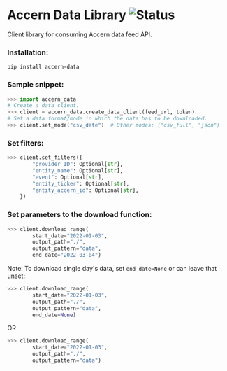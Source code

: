 # Accern Data Library ![Status](https://github.com/Accern/accern-data-client/actions/workflows/python-app.yml/badge.svg)

Client library for consuming Accern data feed API.


### Installation:
```
pip install accern-data
```


### Sample snippet:


```python
>>> import accern_data
# Create a data client.
>>> client = accern_data.create_data_client(feed_url, token)
# Set a data format/mode in which the data has to be downloaded.
>>> client.set_mode("csv_date")  # Other modes: {"csv_full", "json"}
```


### Set filters:
```python
>>> client.set_filters({
        "provider_ID": Optional[str],
        "entity_name": Optional[str],
        "event": Optional[str],
        "entity_ticker": Optional[str],
        "entity_accern_id": Optional[str],
    })
```





### Set parameters to the download function:
```python
>>> client.download_range(
        start_date="2022-01-03",
        output_path="./",
        output_pattern="data",
        end_date="2022-03-04")
```

Note: To download single day's data, set `end_date=None` or can leave that unset:
```python
>>> client.download_range(
        start_date="2022-01-03",
        output_path="./",
        output_pattern="data",
        end_date=None)
```
OR

```python
>>> client.download_range(
        start_date="2022-01-03",
        output_path="./",
        output_pattern="data")
```

